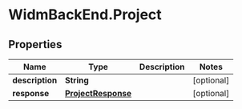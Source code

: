 # WidmBackEnd.Project

## Properties

Name | Type | Description | Notes
------------ | ------------- | ------------- | -------------
**description** | **String** |  | [optional] 
**response** | [**ProjectResponse**](ProjectResponse.md) |  | [optional] 



